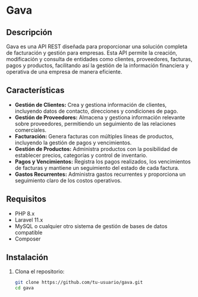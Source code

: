 # Gava

## Descripción

Gava es una API REST diseñada para proporcionar una solución completa de facturación y gestión para empresas. Esta API permite la creación, modificación y consulta de entidades como clientes, proveedores, facturas, pagos y productos, facilitando así la gestión de la información financiera y operativa de una empresa de manera eficiente.

## Características

- **Gestión de Clientes:** Crea y gestiona información de clientes, incluyendo datos de contacto, direcciones y condiciones de pago.
- **Gestión de Proveedores:** Almacena y gestiona información relevante sobre proveedores, permitiendo un seguimiento de las relaciones comerciales.
- **Facturación:** Genera facturas con múltiples líneas de productos, incluyendo la gestión de pagos y vencimientos.
- **Gestión de Productos:** Administra productos con la posibilidad de establecer precios, categorías y control de inventario.
- **Pagos y Vencimientos:** Registra los pagos realizados, los vencimientos de facturas y mantiene un seguimiento del estado de cada factura.
- **Gastos Recurrentes:** Administra gastos recurrentes y proporciona un seguimiento claro de los costos operativos.

## Requisitos

- PHP 8.x
- Laravel 11.x
- MySQL o cualquier otro sistema de gestión de bases de datos compatible
- Composer

## Instalación

1. Clona el repositorio:
   ```bash
   git clone https://github.com/tu-usuario/gava.git
   cd gava
